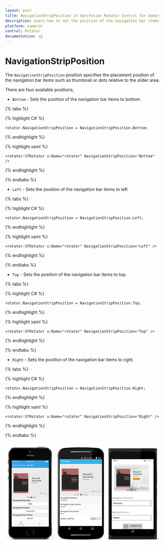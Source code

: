 ```yaml
---
layout: post
title: NavigationStripPosition in Syncfusion Rotator Control for Xamarin.Forms 
description: Learn how to set the position of the navigation bar items in Rotator control
platform: xamarin 
control: Rotator
documentation: ug
---
```


# NavigationStripPosition

The `NavigationStripPosition` position specifies the placement position of the navigation bar items such as thumbnail or dots relative to the slider area. 

There are four available positions,

* `Bottom` - Sets the position of the navigation bar items to bottom.

{% tabs %}

{% highlight C# %}

	rotator.NavigationStripPosition = NavigationStripPosition.Bottom;

{% endhighlight %}

{% highlight xaml %}

	<rotator:SfRotator x:Name="rotator" NavigationStripPosition="Bottom" />
	
{% endhighlight %}

{% endtabs %}

* `Left` - Sets the position of the navigation bar items to left.

{% tabs %}

{% highlight C# %}

	rotator.NavigationStripPosition = NavigationStripPosition.Left;

{% endhighlight %}

{% highlight xaml %}

	<rotator:SfRotator x:Name="rotator" NavigationStripPosition="Left" />
	
{% endhighlight %}

{% endtabs %}

* `Top` - Sets the position of the navigation bar items to top.

{% tabs %}

{% highlight C# %}

	rotator.NavigationStripPosition = NavigationStripPosition.Top;

{% endhighlight %}

{% highlight xaml %}

	<rotator:SfRotator x:Name="rotator" NavigationStripPosition="Top" />
	
{% endhighlight %}

{% endtabs %}

* `Right` - Sets the position of the navigation bar items to right.

{% tabs %}

{% highlight C# %}

	rotator.NavigationStripPosition = NavigationStripPosition.Right;

{% endhighlight %}


{% highlight xaml %}

	<rotator:SfRotator x:Name="rotator" NavigationStripPosition="Right" />
	
{% endhighlight %}

{% endtabs %}

![](images/tabstrip.png)